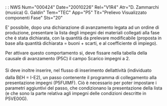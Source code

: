  :  : NWS Num="000424" Date="20010226" Rel="V1R4" Atr="D. Zammarchi (musica)     G. Galdin" Tem="TEC" App="P5" Tit="Prelievo Visualizzato componenti Fase" Sts="20"

E' possibile, dopo una dichiarazione di avanzamento legata ad un ordine di produzione, presentare la lista degli impegni dei materiali collegati alla fase che è stata dichiarata, con la quantità da
prelevare modificabile (proposta in base alla quantità dichiarata = buoni + scarti, e al coefficiente di impiego).

Per attivare questo comportamento si, deve fissare nella tabella della causale di avanzamento (P5C)
il campo Scarico impegni a 2.

Si deve inoltre inserire, nel flusso di inserimento dellattività (individuato dalla B£H = I-E2), un passo contenente il programma di collegamento alla presentazione impegni (P5FUIMF). Ciò è necessario per poter impostare i parametri aggiuntivi del passo, che condizionano la presentazione
della lista (e che sono la parte relativa agli impegni delle condizioni descritte in P5VE00G).



